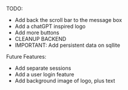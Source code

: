 TODO:
  - Add back the scroll bar to the message box
  - Add a chatGPT inspired logo
  - Add more buttons
  - CLEANUP BACKEND
  - IMPORTANT: Add persistent data on sqllite

Future Features:
  - Add separate sessions 
  - Add a user login feature
  - Add background image of logo, plus text 